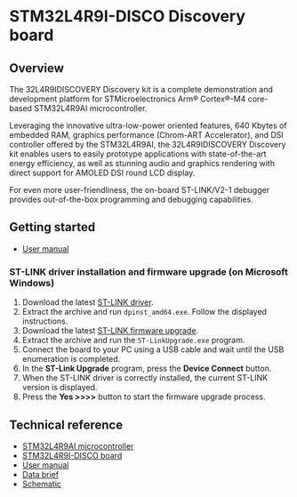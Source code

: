 # STM32L4R9I-DISCO Discovery board

## Overview

The 32L4R9IDISCOVERY Discovery kit is a complete demonstration and development platform for
STMicroelectronics Arm® Cortex®-M4 core-based STM32L4R9AI microcontroller.

Leveraging the innovative ultra-low-power oriented features, 640 Kbytes of embedded RAM, graphics performance (Chrom-ART Accelerator),
and DSI controller offered by the STM32L4R9AI, the 32L4R9IDISCOVERY Discovery kit enables users to easily prototype applications with
state-of-the-art energy efficiency, as well as stunning audio and graphics rendering with direct support for AMOLED DSI round LCD display.

For even more user-friendliness, the on-board ST-LINK/V2-1 debugger provides out-of-the-box programming and debugging capabilities.

## Getting started

- [User manual](https://www.st.com/resource/en/user_manual/um2271-discovery-kit-with-stm32l4r9ai-mcu-stmicroelectronics.pdf)

### ST-LINK driver installation and firmware upgrade (on Microsoft Windows)

1. Download the latest [ST-LINK driver](https://www.st.com/en/development-tools/stsw-link009.html).
2. Extract the archive and run `dpinst_amd64.exe`. Follow the displayed instructions.
3. Download the latest [ST-LINK firmware upgrade](https://www.st.com/en/development-tools/stsw-link007.html).
4. Extract the archive and run the `ST-LinkUpgrade.exe` program.
5. Connect the board to your PC using a USB cable and wait until the USB enumeration is completed.
6. In the **ST-Link Upgrade** program, press the **Device Connect** button.
7. When the ST-LINK driver is correctly installed, the current ST-LINK version is displayed.
8. Press the **Yes >>>>** button to start the firmware upgrade process.

## Technical reference

- [STM32L4R9AI microcontroller](https://www.st.com/en/microcontrollers-microprocessors/stm32l4r9ai.html)
- [STM32L4R9I-DISCO board](https://www.st.com/en/evaluation-tools/32l4r9idiscovery.html)
- [User manual](https://www.st.com/resource/en/user_manual/um2271-discovery-kit-with-stm32l4r9ai-mcu-stmicroelectronics.pdf)
- [Data brief](https://www.st.com/resource/en/data_brief/32l4r9idiscovery.pdf)
- [Schematic](https://www.st.com/resource/en/schematic_pack/stm32l4r9i-disco_sch.zip)
